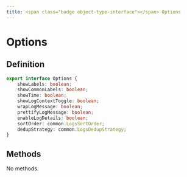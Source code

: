 ```yaml
---
title: <span class="badge object-type-interface"></span> Options
---
```

# <span class="badge object-type-interface"></span> Options

## Definition

```typescript
export interface Options {
	showLabels: boolean;
	showCommonLabels: boolean;
	showTime: boolean;
	showLogContextToggle: boolean;
	wrapLogMessage: boolean;
	prettifyLogMessage: boolean;
	enableLogDetails: boolean;
	sortOrder: common.LogsSortOrder;
	dedupStrategy: common.LogsDedupStrategy;
}

```
## Methods

No methods.
